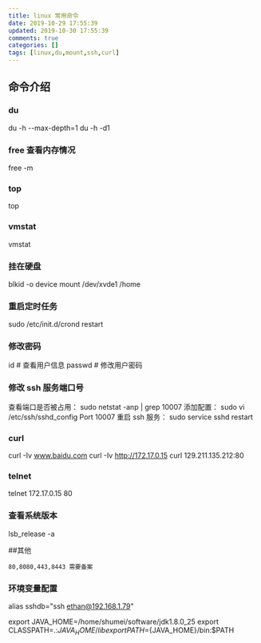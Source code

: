 ```yaml
---
title: linux 常用命令
date: 2019-10-29 17:55:39
updated: 2019-10-30 17:55:39
comments: true
categories: []
tags: [linux,du,mount,ssh,curl]
---
```


## 命令介绍
### du
du -h --max-depth=1
du -h -d1

### free 查看内存情况
free -m

### top
top

### vmstat
vmstat

### 挂在硬盘
blkid -o device
mount /dev/xvde1 /home

### 重启定时任务
sudo /etc/init.d/crond restart

### 修改密码
id # 查看用户信息
passwd # 修改用户密码

### 修改 ssh 服务端口号
查看端口是否被占用：
sudo netstat -anp | grep 10007
添加配置：
sudo vi /etc/ssh/sshd_config
Port 10007
重启 ssh 服务：
sudo service sshd restart

### curl
curl -Iv www.baidu.com
curl -Iv http://172.17.0.15
curl 129.211.135.212:80

### telnet
telnet 172.17.0.15 80

### 查看系统版本
lsb_release -a

##其他
```
80,8080,443,8443 需要备案
```
### 环境变量配置
alias sshdb="ssh ethan@192.168.1.79"

export JAVA_HOME=/home/shumei/software/jdk1.8.0_25
export CLASSPATH=.:${JAVA_HOME}/lib
export PATH=${JAVA_HOME}/bin:$PATH

